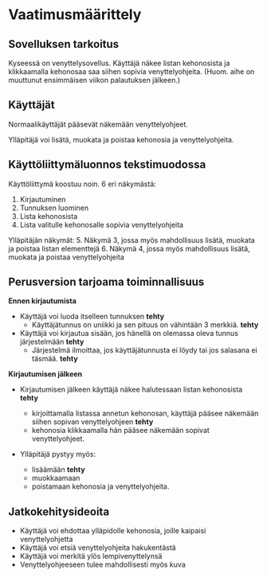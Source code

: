 # Vaatimusmäärittely

## Sovelluksen tarkoitus

Kyseessä on venyttelysovellus. Käyttäjä näkee listan kehonosista ja klikkaamalla kehonosaa saa siihen sopivia venyttelyohjeita. (Huom. aihe on muuttunut ensimmäisen viikon palautuksen jälkeen.)

## Käyttäjät
Normaalikäyttäjät pääsevät näkemään venyttelyohjeet.

Ylläpitäjä voi lisätä, muokata ja poistaa kehonosia ja venyttelyohjeita.

## Käyttöliittymäluonnos tekstimuodossa

Käyttöliittymä koostuu noin. 6 eri näkymästä:

1. Kirjautuminen
2. Tunnuksen luominen
3. Lista kehonosista 
4. Lista valitulle kehonosalle sopivia venyttelyohjeita

Ylläpitäjän näkymät:
5. Näkymä 3, jossa myös mahdollisuus lisätä, muokata ja poistaa listan elementtejä
6. Näkymä 4, jossa myös mahdollisuus lisätä, muokata ja poistaa venyttelyohjeita

## Perusversion tarjoama toiminnallisuus

**Ennen kirjautumista**
- Käyttäjä voi luoda itselleen tunnuksen **tehty**
	- Käyttäjätunnus on uniikki ja sen pituus on vähintään 3 merkkiä. **tehty**
- Käyttäjä voi kirjautua sisään, jos hänellä on olemassa oleva tunnus järjestelmään **tehty**
	- Järjestelmä ilmoittaa, jos käyttäjätunnusta ei löydy tai jos salasana ei täsmää. **tehty**
	

**Kirjautumisen jälkeen**
- Kirjautumisen jälkeen käyttäjä näkee halutessaan listan kehonosista **tehty**
	-  kirjoittamalla listassa annetun kehonosan, käyttäjä pääsee näkemään siihen sopivan venyttelyohjeen **tehty**
	- kehonosia klikkaamalla hän pääsee näkemään sopivat venyttelyohjeet.

- Ylläpitäjä pystyy myös:
	-  lisäämään **tehty**
	-  muokkaamaan 
	-  poistamaan kehonosia ja venyttelyohjeita.


## Jatkokehitysideoita

- Käyttäjä voi ehdottaa ylläpidolle kehonosia, joille kaipaisi venyttelyohjetta
- Käyttäjä voi etsiä venyttelyohjeita hakukentästä
- Käyttäjä voi merkitä ylös lempivenyttelynsä
- Venyttelyohjeeseen tulee mahdollisesti myös kuva
